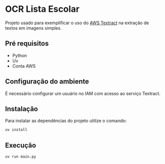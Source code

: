 # OCR Lista Escolar

Projeto usado para exemplificar o uso do [AWS Textract](https://docs.aws.amazon.com/pt_br/textract/latest/dg/API_DetectDocumentText.html) na extração de textos em imagens simples.

## Pré requisitos

- Python
- Uv
- Conta AWS

## Configuração do ambiente

É necessário configurar um usuário no IAM com acesso ao serviço Textract.

## Instalação

Para instalar as dependências do projeto utilize o comando:

```sh
uv install
```

## Execução

```
uv run main.py
```